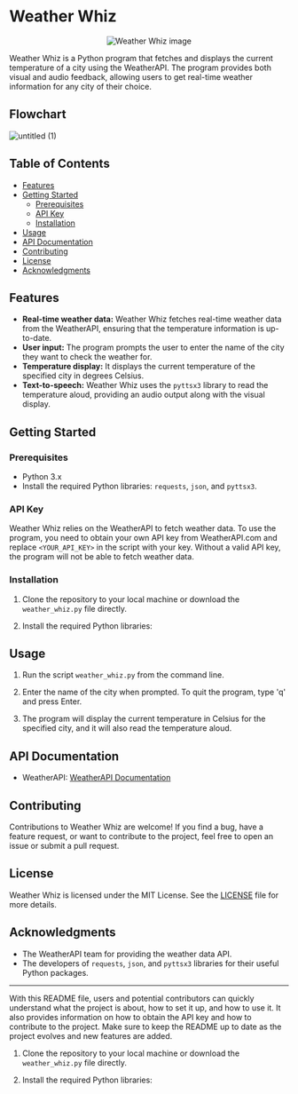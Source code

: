 # Weather Whiz
<p align="center">
  <img src="![logo](https://github.com/Ramvelampudi/weather-whiz/assets/111103944/b78a92b2-6c15-4df3-baab-3eae0a648bfa)" alt="Weather Whiz image"/>
</p>



Weather Whiz is a Python program that fetches and displays the current temperature of a city using the WeatherAPI. The program provides both visual and audio feedback, allowing users to get real-time weather information for any city of their choice.

## Flowchart
![untitled (1)](https://github.com/Ramvelampudi/weather-whiz/assets/111103944/ad2e7f18-eb74-4081-a2ef-a6ec23a498f3)

## Table of Contents

- [Features](#features)
- [Getting Started](#getting-started)
  - [Prerequisites](#prerequisites)
  - [API Key](#api-key)
  - [Installation](#installation)
- [Usage](#usage)
- [API Documentation](#api-documentation)
- [Contributing](#contributing)
- [License](#license)
- [Acknowledgments](#acknowledgments)

## Features

- **Real-time weather data:** Weather Whiz fetches real-time weather data from the WeatherAPI, ensuring that the temperature information is up-to-date.
- **User input:** The program prompts the user to enter the name of the city they want to check the weather for.
- **Temperature display:** It displays the current temperature of the specified city in degrees Celsius.
- **Text-to-speech:** Weather Whiz uses the `pyttsx3` library to read the temperature aloud, providing an audio output along with the visual display.

## Getting Started

### Prerequisites

- Python 3.x
- Install the required Python libraries: `requests`, `json`, and `pyttsx3`.

### API Key

Weather Whiz relies on the WeatherAPI to fetch weather data. To use the program, you need to obtain your own API key from WeatherAPI.com and replace `<YOUR_API_KEY>` in the script with your key. Without a valid API key, the program will not be able to fetch weather data.

### Installation

1. Clone the repository to your local machine or download the `weather_whiz.py` file directly.

2. Install the required Python libraries:

## Usage

1. Run the script `weather_whiz.py` from the command line.

2. Enter the name of the city when prompted. To quit the program, type 'q' and press Enter.

3. The program will display the current temperature in Celsius for the specified city, and it will also read the temperature aloud.

## API Documentation

- WeatherAPI: [WeatherAPI Documentation](https://www.weatherapi.com/docs/)

## Contributing

Contributions to Weather Whiz are welcome! If you find a bug, have a feature request, or want to contribute to the project, feel free to open an issue or submit a pull request.

## License

Weather Whiz is licensed under the MIT License. See the [LICENSE](LICENSE) file for more details.

## Acknowledgments

- The WeatherAPI team for providing the weather data API.
- The developers of `requests`, `json`, and `pyttsx3` libraries for their useful Python packages.

---

With this README file, users and potential contributors can quickly understand what the project is about, how to set it up, and how to use it. It also provides information on how to obtain the API key and how to contribute to the project. Make sure to keep the README up to date as the project evolves and new features are added.

1. Clone the repository to your local machine or download the `weather_whiz.py` file directly.

2. Install the required Python libraries:
